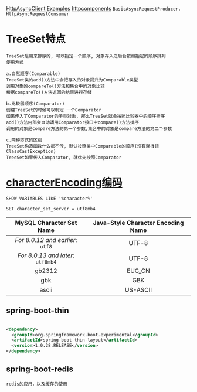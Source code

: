 [HttpAsyncClient Examples](http://hc.apache.org/httpcomponents-asyncclient-dev/examples.html)  [httpcomponents](http://svn.apache.org/repos/asf/httpcomponents/)
`BasicAsyncRequestProducer，HttpAsyncRequestConsumer`

# TreeSet特点

    TreeSet是用来排序的, 可以指定一个顺序, 对象存入之后会按照指定的顺序排列
    使用方式
       
    a.自然顺序(Comparable)
    TreeSet类的add()方法中会把存入的对象提升为Comparable类型
    调用对象的compareTo()方法和集合中的对象比较
    根据compareTo()方法返回的结果进行存储
       
    b.比较器顺序(Comparator)
    创建TreeSet的时候可以制定 一个Comparator
    如果传入了Comparator的子类对象, 那么TreeSet就会按照比较器中的顺序排序
    add()方法内部会自动调用Comparator接口中compare()方法排序
    调用的对象是compare方法的第一个参数,集合中的对象是compare方法的第二个参数
       
    c.两种方式的区别
    TreeSet构造函数什么都不传, 默认按照类中Comparable的顺序(没有就报错ClassCastException)
    TreeSet如果传入Comparator, 就优先按照Comparator

# [characterEncoding编码](https://dev.mysql.com/doc/connector-j/8.0/en/connector-j-reference-charsets.html)

    SHOW VARIABLES LIKE '%character%'
    
    SET character_set_server = utf8mb4

|     MySQL Character Set Name      | **Java-Style Character Encoding Name** |
|:---------------------------------:|:--------------------------------------:|
| *For 8.0.12 and earlier*: `utf8`  |                 UTF-8                  |
| *For 8.0.13 and later*: `utf8mb4` |                 UTF-8                  |
|              gb2312               |                 EUC_CN                 |
|                gbk                |                  GBK                   |
|               ascii               |                US-ASCII                |

## spring-boot-thin

```xml

<dependency>
  <groupId>org.springframework.boot.experimental</groupId>
  <artifactId>spring-boot-thin-layout</artifactId>
  <version>1.0.28.RELEASE</version>
</dependency>
```

## spring-boot-redis

```
redis的应用，以及缓存的使用
```
